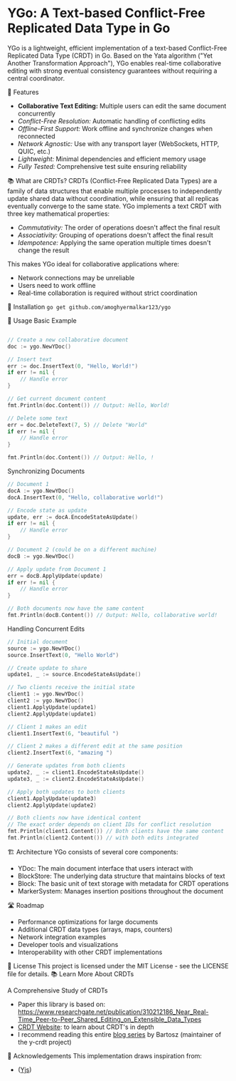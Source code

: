 # YGo: A Text-based Conflict-Free Replicated Data Type in Go

YGo is a lightweight, efficient implementation of a text-based Conflict-Free Replicated Data Type (CRDT) in Go. Based on the Yata algorithm ("Yet Another Transformation Approach"), YGo enables real-time collaborative editing with strong eventual consistency guarantees without requiring a central coordinator.

🚀 Features
- **Collaborative Text Editing:** Multiple users can edit the same document concurrently
- *Conflict-Free Resolution:* Automatic handling of conflicting edits
- *Offline-First Support:* Work offline and synchronize changes when reconnected
- *Network Agnostic:* Use with any transport layer (WebSockets, HTTP, QUIC, etc.)
- *Lightweight:* Minimal dependencies and efficient memory usage
- *Fully Tested:* Comprehensive test suite ensuring reliability

📚 What are CRDTs?
CRDTs (Conflict-Free Replicated Data Types) are a family of data structures that enable multiple processes to independently update shared data without coordination, while ensuring that all replicas eventually converge to the same state.
YGo implements a text CRDT with three key mathematical properties:

- *Commutativity:* The order of operations doesn't affect the final result
- *Associativity:* Grouping of operations doesn't affect the final result
- *Idempotence:* Applying the same operation multiple times doesn't change the result

This makes YGo ideal for collaborative applications where:

- Network connections may be unreliable
- Users need to work offline
- Real-time collaboration is required without strict coordination

🔧 Installation
```go get github.com/amoghyermalkar123/ygo```

📝 Usage
Basic Example
```go

// Create a new collaborative document
doc := ygo.NewYDoc()

// Insert text
err := doc.InsertText(0, "Hello, World!")
if err != nil {
    // Handle error
}

// Get current document content
fmt.Println(doc.Content()) // Output: Hello, World!

// Delete some text
err = doc.DeleteText(7, 5) // Delete "World"
if err != nil {
    // Handle error
}

fmt.Println(doc.Content()) // Output: Hello, !
```

Synchronizing Documents
```go
// Document 1
docA := ygo.NewYDoc()
docA.InsertText(0, "Hello, collaborative world!")

// Encode state as update
update, err := docA.EncodeStateAsUpdate()
if err != nil {
    // Handle error
}

// Document 2 (could be on a different machine)
docB := ygo.NewYDoc()

// Apply update from Document 1
err = docB.ApplyUpdate(update)
if err != nil {
    // Handle error
}

// Both documents now have the same content
fmt.Println(docB.Content()) // Output: Hello, collaborative world!
```

Handling Concurrent Edits
```go
// Initial document
source := ygo.NewYDoc()
source.InsertText(0, "Hello World")

// Create update to share
update1, _ := source.EncodeStateAsUpdate()

// Two clients receive the initial state
client1 := ygo.NewYDoc()
client2 := ygo.NewYDoc()
client1.ApplyUpdate(update1)
client2.ApplyUpdate(update1)

// Client 1 makes an edit
client1.InsertText(6, "beautiful ")

// Client 2 makes a different edit at the same position
client2.InsertText(6, "amazing ")

// Generate updates from both clients
update2, _ := client1.EncodeStateAsUpdate()
update3, _ := client2.EncodeStateAsUpdate()

// Apply both updates to both clients
client1.ApplyUpdate(update3)
client2.ApplyUpdate(update2)

// Both clients now have identical content
// The exact order depends on client IDs for conflict resolution
fmt.Println(client1.Content()) // Both clients have the same content
fmt.Println(client2.Content()) // with both edits integrated
```

🏗️ Architecture
YGo consists of several core components:

- YDoc: The main document interface that users interact with
- BlockStore: The underlying data structure that maintains blocks of text
- Block: The basic unit of text storage with metadata for CRDT operations
- MarkerSystem: Manages insertion positions throughout the document

🛣️ Roadmap

- Performance optimizations for large documents
- Additional CRDT data types (arrays, maps, counters)
- Network integration examples
- Developer tools and visualizations
- Interoperability with other CRDT implementations

📄 License
This project is licensed under the MIT License - see the LICENSE file for details.
📚 Learn More About CRDTs

A Comprehensive Study of CRDTs
- Paper this library is based on: https://www.researchgate.net/publication/310212186_Near_Real-Time_Peer-to-Peer_Shared_Editing_on_Extensible_Data_Types
- [CRDT Website](https://crdt.tech/): to learn about CRDT's in depth
- I recommend reading this entire [blog series](https://www.bartoszsypytkowski.com/the-state-of-a-state-based-crdts/) by Bartosz (maintainer of the y-crdt project) 

🙏 Acknowledgements
This implementation draws inspiration from:
- ([Yjs](https://github.com/yjs/yjs))
